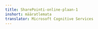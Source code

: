 ```yaml
---
title: SharePointi-online-plaan-1
inshort: määratlemata
translator: Microsoft Cognitive Services
---
```




